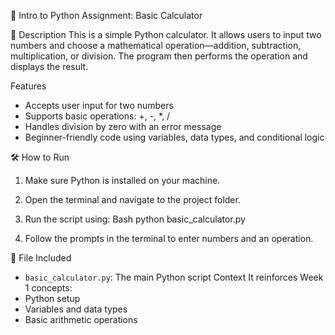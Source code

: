 🧮 Intro to Python Assignment: Basic Calculator

📌 Description
This is a simple Python calculator. It allows users to input two numbers and choose a mathematical operation—addition, subtraction, multiplication, or division. The program then performs the operation and displays the result.

Features
- Accepts user input for two numbers
- Supports basic operations: +, -, *, /
- Handles division by zero with an error message
- Beginner-friendly code using variables, data types, and conditional logic

🛠️ How to Run
1. Make sure Python is installed on your machine.
2. Open the terminal and navigate to the project folder.
3. Run the script using:
   Bash
   python basic_calculator.py
   
4. Follow the prompts in the terminal to enter numbers and an operation.

📁 File Included
- `basic_calculator.py`: The main Python script
Context
It reinforces Week 1 concepts:
- Python setup
- Variables and data types
- Basic arithmetic operations
